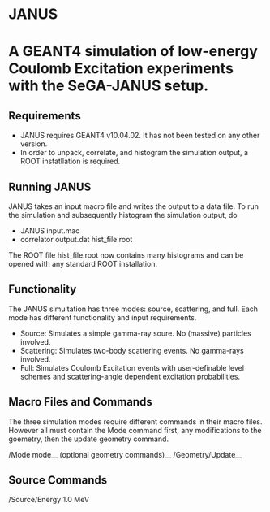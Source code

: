 JANUS
===========================================================================================
A GEANT4 simulation of low-energy Coulomb Excitation experiments with the SeGA-JANUS setup.
===========================================================================================

Requirements
------------------

- JANUS requires GEANT4 v10.04.02. It has not been tested on any other version.
- In order to unpack, correlate, and histogram the simulation output, a ROOT instatllation is required.

Running JANUS
-----------------
JANUS takes an input macro file and writes the output to a data file. To run the simulation and subsequently histogram the simulation output, do

- JANUS input.mac
- correlator output.dat hist_file.root

The ROOT file hist_file.root now contains many histograms and can be opened with any standard ROOT installation.

Functionality
-----------------
The JANUS simultation has three modes: source, scattering, and full. Each mode has different functionality and input requirements. 

- Source: Simulates a simple gamma-ray soure. No (massive) particles involved.
- Scattering: Simulates two-body scattering events. No gamma-rays involved. 
- Full: Simulates Coulomb Excitation events with user-definable level schemes and scattering-angle dependent excitation probabilities.

Macro Files and Commands
-----------------
The three simulation modes require different commands in their macro files. However all must contain the Mode command first, any modifications to the goemetry, then the update geometry command. 

/Mode mode__
(optional geometry commands)__
/Geometry/Update__

Source Commands
-----------------

/Source/Energy 1.0 MeV

